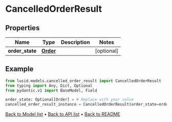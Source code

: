 # CancelledOrderResult

## Properties
Name | Type | Description | Notes
------------ | ------------- | ------------- | -------------
**order_state** | [**Order**](Order.md) |  | [optional] 
## Example

```python
from lusid.models.cancelled_order_result import CancelledOrderResult
from typing import Any, Dict, Optional
from pydantic.v1 import BaseModel, Field

order_state: Optional[Order] = # Replace with your value
cancelled_order_result_instance = CancelledOrderResult(order_state=order_state)

```

[Back to Model list](../README.md#documentation-for-models) &#8226; [Back to API list](../README.md#documentation-for-api-endpoints) &#8226; [Back to README](../README.md)

